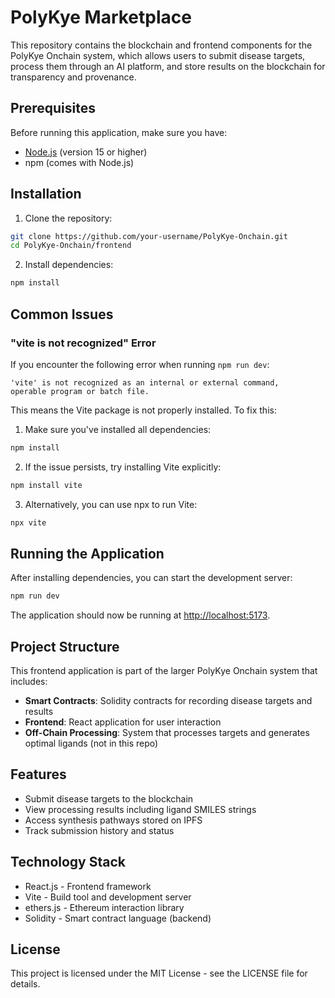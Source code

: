 # PolyKye Marketplace

This repository contains the blockchain and frontend components for the PolyKye Onchain system, which allows users to submit disease targets, process them through an AI platform, and store results on the blockchain for transparency and provenance.

## Prerequisites

Before running this application, make sure you have:
- [Node.js](https://nodejs.org/) (version 15 or higher)
- npm (comes with Node.js)

## Installation

1. Clone the repository:
```bash
git clone https://github.com/your-username/PolyKye-Onchain.git
cd PolyKye-Onchain/frontend
```

2. Install dependencies:
```bash
npm install
```

## Common Issues

### "vite is not recognized" Error

If you encounter the following error when running `npm run dev`:
```
'vite' is not recognized as an internal or external command,
operable program or batch file.
```

This means the Vite package is not properly installed. To fix this:

1. Make sure you've installed all dependencies:
```bash
npm install
```

2. If the issue persists, try installing Vite explicitly:
```bash
npm install vite
```

3. Alternatively, you can use npx to run Vite:
```bash
npx vite
```

## Running the Application

After installing dependencies, you can start the development server:

```bash
npm run dev
```

The application should now be running at [http://localhost:5173](http://localhost:5173).

## Project Structure

This frontend application is part of the larger PolyKye Onchain system that includes:

- **Smart Contracts**: Solidity contracts for recording disease targets and results
- **Frontend**: React application for user interaction 
- **Off-Chain Processing**: System that processes targets and generates optimal ligands (not in this repo)

## Features

- Submit disease targets to the blockchain
- View processing results including ligand SMILES strings
- Access synthesis pathways stored on IPFS
- Track submission history and status

## Technology Stack

- React.js - Frontend framework
- Vite - Build tool and development server
- ethers.js - Ethereum interaction library
- Solidity - Smart contract language (backend)

## License

This project is licensed under the MIT License - see the LICENSE file for details.

